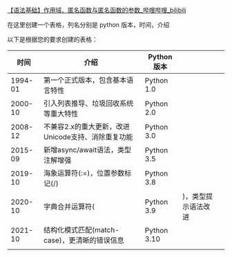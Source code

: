 [【语法基础】作用域、匿名函数与匿名函数的参数_哔哩哔哩_bilibili](https://www.bilibili.com/video/BV1rpWjevEip?spm_id_from=333.788.player.switch&vd_source=ccbe0c793ac5e34ebb735794692f049e&p=21)

在这里创建一个表格，列名分别是 python 版本，时间，介绍

以下是根据您的要求创建的表格：

| 时间      | 介绍                             | Python 版本   |            |     |
| ------- | ------------------------------ | ----------- | ---------- | --- |
| 1994-01 | 第一个正式版本，包含基本语言特性               | Python 1.0  |            |     |
| 2000-10 | 引入列表推导、垃圾回收系统等重大特性             | Python 2.0  |            |     |
| 2008-12 | 不兼容2.x的重大更新，改进Unicode支持、消除重复功能 | Python 3.0  |            |     |
| 2015-09 | 新增async/await语法，类型注解增强         | Python 3.5  |            |     |
| 2019-10 | 海象运算符(:=)，位置参数标记(/)            | Python 3.8  |            |     |
| 2020-10 | 字典合并运算符(                       | Python 3.9  | )，类型提示语法改进 |     |
| 2021-10 | 结构化模式匹配(match-case)，更清晰的错误信息   | Python 3.10 |            |     |
|         |                                |             |            |     |

